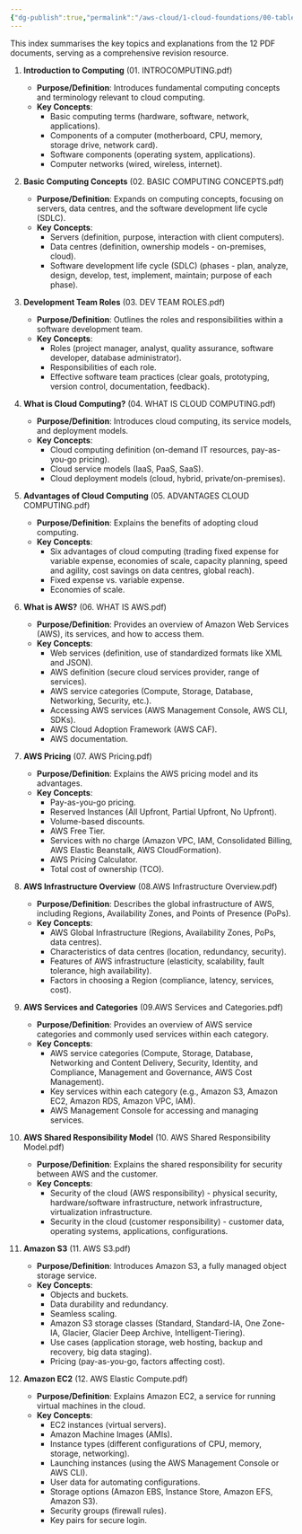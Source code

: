 ```yaml
---
{"dg-publish":true,"permalink":"/aws-cloud/1-cloud-foundations/00-table-of-contents/","created":"2024-11-24T21:47:36.129+05:30"}
---
```




This index summarises the key topics and explanations from the 12 PDF documents, serving as a comprehensive revision resource.

1. **Introduction to Computing** (01. INTROCOMPUTING.pdf)
    
    - **Purpose/Definition**: Introduces fundamental computing concepts and terminology relevant to cloud computing.
    - **Key Concepts**:
        - Basic computing terms (hardware, software, network, applications).
        - Components of a computer (motherboard, CPU, memory, storage drive, network card).
        - Software components (operating system, applications).
        - Computer networks (wired, wireless, internet).
2. **Basic Computing Concepts** (02. BASIC COMPUTING CONCEPTS.pdf)
    
    - **Purpose/Definition**: Expands on computing concepts, focusing on servers, data centres, and the software development life cycle (SDLC).
    - **Key Concepts**:
        - Servers (definition, purpose, interaction with client computers).
        - Data centres (definition, ownership models - on-premises, cloud).
        - Software development life cycle (SDLC) (phases - plan, analyze, design, develop, test, implement, maintain; purpose of each phase).
3. **Development Team Roles** (03. DEV TEAM ROLES.pdf)
    
    - **Purpose/Definition**: Outlines the roles and responsibilities within a software development team.
    - **Key Concepts**:
        - Roles (project manager, analyst, quality assurance, software developer, database administrator).
        - Responsibilities of each role.
        - Effective software team practices (clear goals, prototyping, version control, documentation, feedback).
4. **What is Cloud Computing?** (04. WHAT IS CLOUD COMPUTING.pdf)
    
    - **Purpose/Definition**: Introduces cloud computing, its service models, and deployment models.
    - **Key Concepts**:
        - Cloud computing definition (on-demand IT resources, pay-as-you-go pricing).
        - Cloud service models (IaaS, PaaS, SaaS).
        - Cloud deployment models (cloud, hybrid, private/on-premises).
5. **Advantages of Cloud Computing** (05. ADVANTAGES CLOUD COMPUTING.pdf)
    
    - **Purpose/Definition**: Explains the benefits of adopting cloud computing.
    - **Key Concepts**:
        - Six advantages of cloud computing (trading fixed expense for variable expense, economies of scale, capacity planning, speed and agility, cost savings on data centres, global reach).
        - Fixed expense vs. variable expense.
        - Economies of scale.
6. **What is AWS?** (06. WHAT IS AWS.pdf)

    - **Purpose/Definition**: Provides an overview of Amazon Web Services (AWS), its services, and how to access them.
    - **Key Concepts**:
        - Web services (definition, use of standardized formats like XML and JSON).
        - AWS definition (secure cloud services provider, range of services).
        - AWS service categories (Compute, Storage, Database, Networking, Security, etc.).
        - Accessing AWS services (AWS Management Console, AWS CLI, SDKs).
        - AWS Cloud Adoption Framework (AWS CAF).
        - AWS documentation.
7. **AWS Pricing** (07. AWS Pricing.pdf)
    
    - **Purpose/Definition**: Explains the AWS pricing model and its advantages.
    - **Key Concepts**:
        - Pay-as-you-go pricing.
        - Reserved Instances (All Upfront, Partial Upfront, No Upfront).
        - Volume-based discounts.
        - AWS Free Tier.
        - Services with no charge (Amazon VPC, IAM, Consolidated Billing, AWS Elastic Beanstalk, AWS CloudFormation).
        - AWS Pricing Calculator.
        - Total cost of ownership (TCO).
8. **AWS Infrastructure Overview** (08.AWS Infrastructure Overview.pdf)
    
    - **Purpose/Definition**: Describes the global infrastructure of AWS, including Regions, Availability Zones, and Points of Presence (PoPs).
    - **Key Concepts**:
        - AWS Global Infrastructure (Regions, Availability Zones, PoPs, data centres).
        - Characteristics of data centres (location, redundancy, security).
        - Features of AWS infrastructure (elasticity, scalability, fault tolerance, high availability).
        - Factors in choosing a Region (compliance, latency, services, cost).
9. **AWS Services and Categories** (09.AWS Services and Categories.pdf)
    
    - **Purpose/Definition**: Provides an overview of AWS service categories and commonly used services within each category.
    - **Key Concepts**:
        - AWS service categories (Compute, Storage, Database, Networking and Content Delivery, Security, Identity, and Compliance, Management and Governance, AWS Cost Management).
        - Key services within each category (e.g., Amazon S3, Amazon EC2, Amazon RDS, Amazon VPC, IAM).
        - AWS Management Console for accessing and managing services.
10. **AWS Shared Responsibility Model** (10. AWS Shared Responsibility Model.pdf)
    
    - **Purpose/Definition**: Explains the shared responsibility for security between AWS and the customer.
    - **Key Concepts**:
        - Security of the cloud (AWS responsibility) - physical security, hardware/software infrastructure, network infrastructure, virtualization infrastructure.
        - Security in the cloud (customer responsibility) - customer data, operating systems, applications, configurations.
11. **Amazon S3** (11. AWS S3.pdf)
    
    - **Purpose/Definition**: Introduces Amazon S3, a fully managed object storage service.
    - **Key Concepts**:
        - Objects and buckets.
        - Data durability and redundancy.
        - Seamless scaling.
        - Amazon S3 storage classes (Standard, Standard-IA, One Zone-IA, Glacier, Glacier Deep Archive, Intelligent-Tiering).
        - Use cases (application storage, web hosting, backup and recovery, big data staging).
        - Pricing (pay-as-you-go, factors affecting cost).
12. **Amazon EC2** (12. AWS Elastic Compute.pdf)
    
    - **Purpose/Definition**: Explains Amazon EC2, a service for running virtual machines in the cloud.
    - **Key Concepts**:
        - EC2 instances (virtual servers).
        - Amazon Machine Images (AMIs).
        - Instance types (different configurations of CPU, memory, storage, networking).
        - Launching instances (using the AWS Management Console or AWS CLI).
        - User data for automating configurations.
        - Storage options (Amazon EBS, Instance Store, Amazon EFS, Amazon S3).
        - Security groups (firewall rules).
        - Key pairs for secure login.

